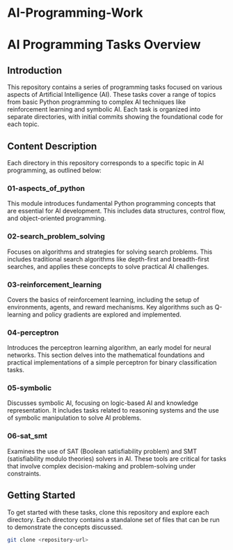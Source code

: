 # AI-Programming-Work
# AI Programming Tasks Overview

## Introduction

This repository contains a series of programming tasks focused on various aspects of Artificial Intelligence (AI). These tasks cover a range of topics from basic Python programming to complex AI techniques like reinforcement learning and symbolic AI. Each task is organized into separate directories, with initial commits showing the foundational code for each topic.

## Content Description

Each directory in this repository corresponds to a specific topic in AI programming, as outlined below:

### 01-aspects_of_python

This module introduces fundamental Python programming concepts that are essential for AI development. This includes data structures, control flow, and object-oriented programming.

### 02-search_problem_solving

Focuses on algorithms and strategies for solving search problems. This includes traditional search algorithms like depth-first and breadth-first searches, and applies these concepts to solve practical AI challenges.

### 03-reinforcement_learning

Covers the basics of reinforcement learning, including the setup of environments, agents, and reward mechanisms. Key algorithms such as Q-learning and policy gradients are explored and implemented.

### 04-perceptron

Introduces the perceptron learning algorithm, an early model for neural networks. This section delves into the mathematical foundations and practical implementations of a simple perceptron for binary classification tasks.

### 05-symbolic

Discusses symbolic AI, focusing on logic-based AI and knowledge representation. It includes tasks related to reasoning systems and the use of symbolic manipulation to solve AI problems.

### 06-sat_smt

Examines the use of SAT (Boolean satisfiability problem) and SMT (satisfiability modulo theories) solvers in AI. These tools are critical for tasks that involve complex decision-making and problem-solving under constraints.

## Getting Started

To get started with these tasks, clone this repository and explore each directory. Each directory contains a standalone set of files that can be run to demonstrate the concepts discussed.

```bash
git clone <repository-url>
